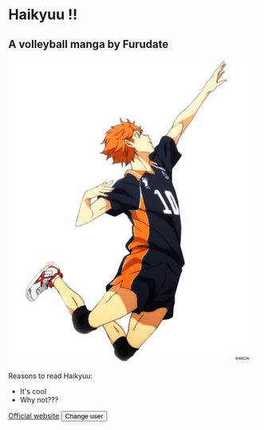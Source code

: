<!DOCTYPE html>
<html>
<head>
	<meta charset="utf-8">
	<link href="styles/style.css" rel="stylesheet">
	<link href="https://fonts.googleapis.com/css2?family=Oxanium:wght@500&display=swap" rel="stylesheet"> 
	<title>Haikyuu</title>
</head>
<body>
	<h1>Haikyuu !!</h1>
	<h2>A volleyball manga by Furudate</h2>
	<img src="images/hinata.png" title="Hinata!" alt="hinata image">
	<p>Reasons to read Haikyuu:</p>
	<ul>
		<li>It's cool</li>
		<li>Why not???</li>
	</ul>
	<a href="http://www.j-haikyu.com/">Official website</a>
	<button>Change user</button>
	<script src="scripts/main.js"></script>
</body>
</html>
